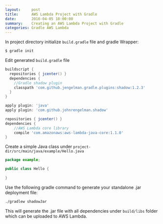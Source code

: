 ```yaml
---
layout:     post
title:      AWS Lambda Project with Gradle
date:       2016-04-05 18:00:00
summary:    Creating an AWS Lambda Project with Gradle
categories: Gradle AWS Lambda
---
```


In project directory initialize `build.gradle` file and gradle Wrapper:

```bash
$ gradle init
```

Edit generated `build.gradle` file

```gradle
buildscript {
  repositories { jcenter() }
  dependencies {
    //Gradle shadow plugin
    classpath 'com.github.jengelman.gradle.plugins:shadow:1.2.3'
  }
}

apply plugin: 'java'
apply plugin: 'com.github.johnrengelman.shadow'

repositories { jcenter() }
dependencies {
    //AWS Lambda core library
    compile 'com.amazonaws:aws-lambda-java-core:1.1.0'
}
```

Create a simple Java class under `project-dir/src/main/java/example/Hello.java`
```java
package example;

public class Hello {
  
}
```

Use the following gradle command to generate your standalone .jar deployment file:
```bash
./gradlew shadowJar
```
This will generate the .jar file with all dependencies under `build/libs` folder which can be uploaded to AWS Lambda.
